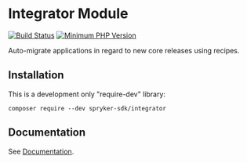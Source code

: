 # Integrator Module
[![Build Status](https://github.com/spryker-sdk/integrator/workflows/CI/badge.svg?branch=master)](https://github.com/spryker-sdk/integrator/actions?query=workflow%3ACI+branch%3Amaster)
[![Minimum PHP Version](https://img.shields.io/badge/php-%3E%3D%207.4-8892BF.svg)](https://php.net/)

Auto-migrate applications in regard to new core releases using recipes.

## Installation

This is a development only "require-dev" library:
```
composer require --dev spryker-sdk/integrator
```

## Documentation

See [Documentation](docs/).
